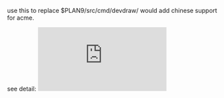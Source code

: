 use this to replace $PLAN9/src/cmd/devdraw/ would add chinese support for acme.

see detail: ![](http://www.zenlife.tk/acme-chinese.md)